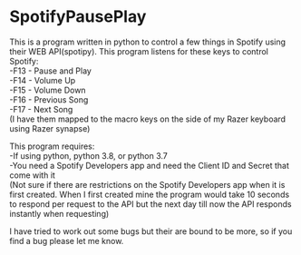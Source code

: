 # SpotifyPausePlay
This is a program written in python to control a few things in Spotify using their WEB API(spotipy).
This program listens for these keys to control Spotify:\
-F13 - Pause and Play\
-F14 - Volume Up\
-F15 - Volume Down\
-F16 - Previous Song\
-F17 - Next Song\
    (I have them mapped to the macro keys on the side of my Razer keyboard using Razer synapse)

This program requires:\
-If using python, python 3.8, or python 3.7\
-You need a Spotify Developers app and need the Client ID and Secret that come with it\
    (Not sure if there are restrictions on the Spotify Developers app when it is first created. When I first created mine the program would   take 10 seconds to respond per request to the API but the next day till now the API responds instantly when requesting)

I have tried to work out some bugs but their are bound to be more, so if you find a bug please let me know.
